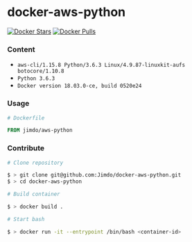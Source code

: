 # docker-aws-python

[![Docker Stars](https://img.shields.io/docker/stars/jimdo/aws-python.svg?maxAge=600)](https://hub.docker.com/r/jimdo/aws-python/) [![Docker Pulls](https://img.shields.io/docker/pulls/jimdo/aws-python.svg?maxAge=600)](https://hub.docker.com/r/jimdo/aws-python/)

### Content

 * `aws-cli/1.15.8 Python/3.6.3 Linux/4.9.87-linuxkit-aufs botocore/1.10.8`
 * `Python 3.6.3`
 * `Docker version 18.03.0-ce, build 0520e24`

### Usage

```Dockerfile
# Dockerfile

FROM jimdo/aws-python
```

### Contribute

```bash
# Clone repository

$ > git clone git@github.com:Jimdo/docker-aws-python.git
$ > cd docker-aws-python

# Build container

$ > docker build . 

# Start bash

$ > docker run -it --entrypoint /bin/bash <container-id>
```
